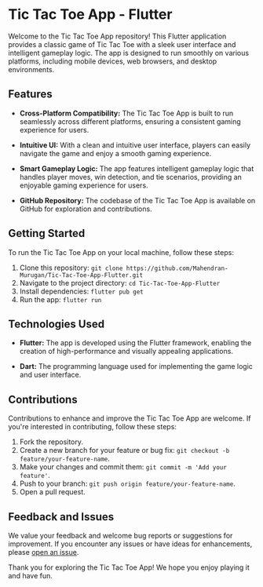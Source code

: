 # Tic Tac Toe App - Flutter

Welcome to the Tic Tac Toe App repository! This Flutter application provides a classic game of Tic Tac Toe with a sleek user interface and intelligent gameplay logic. The app is designed to run smoothly on various platforms, including mobile devices, web browsers, and desktop environments.

## Features

- **Cross-Platform Compatibility:** The Tic Tac Toe App is built to run seamlessly across different platforms, ensuring a consistent gaming experience for users.
  
- **Intuitive UI:** With a clean and intuitive user interface, players can easily navigate the game and enjoy a smooth gaming experience.
  
- **Smart Gameplay Logic:** The app features intelligent gameplay logic that handles player moves, win detection, and tie scenarios, providing an enjoyable gaming experience for users.
  
- **GitHub Repository:** The codebase of the Tic Tac Toe App is available on GitHub for exploration and contributions.

## Getting Started

To run the Tic Tac Toe App on your local machine, follow these steps:

1. Clone this repository: `git clone https://github.com/Mahendran-Murugan/Tic-Tac-Toe-App-Flutter.git`
2. Navigate to the project directory: `cd Tic-Tac-Toe-App-Flutter`
3. Install dependencies: `flutter pub get`
4. Run the app: `flutter run`

## Technologies Used

- **Flutter:** The app is developed using the Flutter framework, enabling the creation of high-performance and visually appealing applications.
  
- **Dart:** The programming language used for implementing the game logic and user interface.

## Contributions

Contributions to enhance and improve the Tic Tac Toe App are welcome. If you're interested in contributing, follow these steps:

1. Fork the repository.
2. Create a new branch for your feature or bug fix: `git checkout -b feature/your-feature-name`.
3. Make your changes and commit them: `git commit -m 'Add your feature'`.
4. Push to your branch: `git push origin feature/your-feature-name`.
5. Open a pull request.

## Feedback and Issues

We value your feedback and welcome bug reports or suggestions for improvement. If you encounter any issues or have ideas for enhancements, please [open an issue](https://github.com/Mahendran-Murugan/Tic-Tac-Toe-App-Flutter/issues).

Thank you for exploring the Tic Tac Toe App! We hope you enjoy playing it and have fun.
